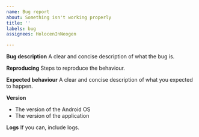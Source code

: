 ```yaml
---
name: Bug report
about: Something isn't working properly
title: ''
labels: bug
assignees: HolocenInNeogen

---
```


**Bug description**
A clear and concise description of what the bug is.

**Reproducing**
Steps to reproduce the behaviour.

**Expected behaviour**
A clear and concise description of what you expected to happen.

**Version**
 - The version of the Android OS
 - The version of the application

**Logs**
If you can, include logs.
